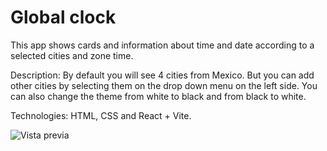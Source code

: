 # Global clock
This app shows cards and information about time and date according to a selected cities and zone time.

Description: By default you will see 4 cities from Mexico. But you can add other cities by selecting them on the drop down menu on the left side.
You can also change the theme from white to black and from black to white.

Technologies: HTML, CSS and React + Vite.

![Vista previa](./GlobalClock/image.png)

